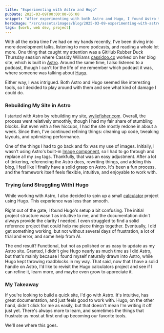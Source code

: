 ```yaml
---
title: "Experimenting with Astro and Hugo"
pubDate: 2025-03-09T00:00:00-05:00
snippet: "After experimenting with both Astro and Hugo, I found Astro to be more intuitive and enjoyable for building a quick site, while Hugo presented more challenges that I plan to revisit"
heroImage: "/src/assets/images/blog/2025-03-09-experimenting-with-astro-and-hugo.png"
tags: [work, web dev, project]
---
```


With all the extra time I've had on my hands recently, I've been diving into more development talks, listening to more podcasts, and reading a whole lot more. One thing that caught my attention was a GitHub Rubber Duck Thursday session where Cassidy Williams [cassidoo.co](https://cassidoo.co) worked on her blog site, which is built in [Astro](https://astro.build/). Around the same time, I also listened to a podcast, though I can't for the life of me remember which podcast it was, where someone was talking about [Hugo](https://gohugo.io/).

Either way, I was intrigued. Both Astro and Hugo seemed like interesting tools, so I decided to play around with them and see what kind of damage I could do.

### Rebuilding My Site in Astro

I started with Astro by rebuilding my site, [wyliefisher.com](https://wyliefisher.com). Overall, the process went relatively smoothly, though I had my fair share of stumbling blocks. But even with a few hiccups, I had the site mostly redone in about a week. Since then, I've continued refining things: cleaning up code, tweaking layouts, and optimizing performance.

One of the things I had to go back and fix was my use of images. Initially, I wasn't using Astro's built-in [Image component](https://docs.astro.build/en/guides/images/), so I had to go through and replace all my `img` tags. Thankfully, that was an easy adjustment. After a lot of tinkering, referencing the Astro docs, rewriting things, and adding this blog, I feel like I finally have a solid grasp on Astro. It's been a fun process, and the framework itself feels flexible, intuitive, and enjoyable to work with.

### Trying (and Struggling With) Hugo

While working with Astro, I also decided to spin up a small [calculator](https://wylie.github.io/calculators/) project using Hugo. This experience was less than smooth.

Right out of the gate, I found Hugo's setup a bit confusing. The initial project structure wasn't as intuitive to me, and the documentation didn't always provide the clarity I needed. I even struggled to find a solid reference project that could help me piece things together. Eventually, I did get something working, but not without several days of frustration, a lot of trial and error, and some help from AI.

The end result? Functional, but not as polished or as easy to update as my Astro site. Granted, I didn't give Hugo nearly as much time as I did Astro, but that's mainly because I found myself naturally drawn into Astro, while Hugo kept throwing roadblocks in my way. That said, now that I have a solid handle on Astro, I'd like to revisit the Hugo calculators project and see if I can refine it, learn more, and maybe even grow to appreciate it.

### My Takeaway

If you're looking to build a quick site, I'd go with Astro. It's intuitive, has great documentation, and just feels good to work with. Hugo, on the other hand, didn't click for me as easily, but that doesn't mean I'm writing it off just yet. There's always more to learn, and sometimes the things that frustrate us most at first end up becoming our favorite tools.

We'll see where this goes.